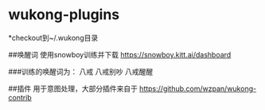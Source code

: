 # wukong-plugins
*checkout到~/.wukong目录


##唤醒词
使用snowboy训练并下载
https://snowboy.kitt.ai/dashboard

###训练的唤醒词为：
  八戒
  八戒别吵
  八戒醒醒



##插件
用于意图处理，大部分插件来自于
https://github.com/wzpan/wukong-contrib

